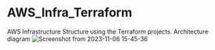 # AWS_Infra_Terraform
AWS Infrastructure Structure using the  Terraform projects.
Architecture diagram
![Screenshot from 2023-11-06 15-45-36](https://github.com/sumant039/AWS_-Infra_Terraform/assets/48150206/743bb854-f4ae-40a9-bbfa-c1646eda8281)
